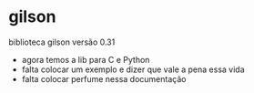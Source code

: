 # gilson
biblioteca gilson
versão 0.31
- agora temos a lib para C e Python
- falta colocar um exemplo e dizer que vale a pena essa vida
- falta colocar perfume nessa documentação
